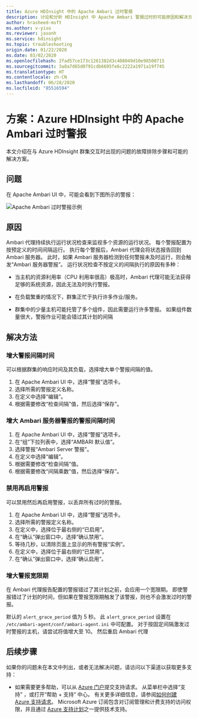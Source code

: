 ```yaml
---
title: Azure HDInsight 中的 Apache Ambari 过时警报
description: 讨论和分析 HDInsight 中 Apache Ambari 警报过时的可能原因和解决方法。
author: hrasheed-msft
ms.author: v-yiso
ms.reviewer: jasonh
ms.service: hdinsight
ms.topic: troubleshooting
origin.date: 01/22/2020
ms.date: 03/02/2020
ms.openlocfilehash: 2fad57ce173c1261382d3c408049d10e98500715
ms.sourcegitcommit: 3a8a7d65d0791cdb6695fe6c2222a1971a19f745
ms.translationtype: HT
ms.contentlocale: zh-CN
ms.lasthandoff: 06/28/2020
ms.locfileid: "85516594"
---
```

# <a name="scenario-apache-ambari-stale-alerts-in-azure-hdinsight"></a>方案：Azure HDInsight 中的 Apache Ambari 过时警报

本文介绍在与 Azure HDInsight 群集交互时出现的问题的故障排除步骤和可能的解决方案。

## <a name="issue"></a>问题

在 Apache Ambari UI 中，可能会看到下图所示的警报：

![Apache Ambari 过时警报示例](./media/apache-ambari-troubleshoot-stale-alerts/ambari-stale-alerts-example.png)

## <a name="cause"></a>原因

Ambari 代理持续执行运行状况检查来监视多个资源的运行状况。 每个警报配置为按预定义的时间间隔运行。 执行每个警报后，Ambari 代理会将状态报告回到 Ambari 服务器。 此时，如果 Ambari 服务器检测到任何警报未及时运行，则会触发“Ambari 服务器警报”。 运行状况检查不按定义的间隔执行的原因有多种：

* 当主机的资源利用率（CPU 利用率很高）极高时，Ambari 代理可能无法获得足够的系统资源，因此无法及时执行警报。

* 在负载繁重的情况下，群集正忙于执行许多作业/服务。

* 群集中的少量主机可能托管了多个组件，因此需要运行许多警报。 如果组件数量很大，警报作业可能会错过其计划的间隔

## <a name="resolution"></a>解决方法

### <a name="increase-alert-interval-time"></a>增大警报间隔时间

可以根据群集的响应时间及其负载，选择增大单个警报间隔的值。

1. 在 Apache Ambari UI 中，选择“警报”选项卡。 
1. 选择所需的警报定义名称。
1. 在定义中选择“编辑”。 
1. 根据需要修改“检查间隔”值，然后选择“保存”。  

### <a name="increase-alert-interval-time-for-ambari-server-alerts"></a>增大 Ambari 服务器警报的警报间隔时间

1. 在 Apache Ambari UI 中，选择“警报”选项卡。 
1. 在“组”下拉列表中，选择“AMBARI 默认值”。  
1. 选择警报“Ambari Server 警报”。 
1. 在定义中选择“编辑”。 
1. 根据需要修改“检查间隔”值。 
1. 根据需要修改“间隔乘数”值，然后选择“保存”。  

### <a name="disable-and-enable-the-alert"></a>禁用再启用警报

可以禁用然后再启用警报，以丢弃所有过时的警报。

1. 在 Apache Ambari UI 中，选择“警报”选项卡。 
1. 选择所需的警报定义名称。
1. 在定义中，选择位于最右侧的“已启用”。 
1. 在“确认”弹出窗口中，选择“确认禁用”。  
1. 等待几秒，以清除页面上显示的所有警报“实例”。
1. 在定义中，选择位于最右侧的“已禁用”。 
1. 在“确认”弹出窗口中，选择“确认启用”。  

### <a name="increase-alert-grace-time"></a>增大警报宽限期

在 Ambari 代理报告配置的警报错过了其计划之前，会应用一个宽限期。 即使警报错过了计划的时间，但如果在警报宽限期触发了该警报，则也不会激发过时的警报。

默认的 `alert_grace_period` 值为 5 秒。 此 `alert_grace_period` 设置在 `/etc/ambari-agent/conf/ambari-agent.ini` 中可配置。 对于按固定间隔激发过时警报的主机，请尝试将值增大至 10。 然后重启 Ambari 代理

## <a name="next-steps"></a>后续步骤

如果你的问题未在本文中列出，或者无法解决问题，请访问以下渠道以获取更多支持：


* 如果需要更多帮助，可以从 [Azure 门户](https://portal.azure.cn/?#blade/Microsoft_Azure_Support/HelpAndSupportBlade/)提交支持请求。 从菜单栏中选择“支持”  ，或打开“帮助 + 支持”  中心。 有关更多详细信息，请参阅[如何创建 Azure 支持请求](https://docs.microsoft.com/azure/azure-supportability/how-to-create-azure-support-request)。 Microsoft Azure 订阅包含对订阅管理和计费支持的访问权限，并且通过 [Azure 支持计划](https://azure.microsoft.com/support/plans/)之一提供技术支持。
